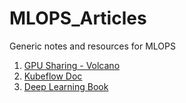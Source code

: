 # MLOPS_Articles
Generic notes and resources for MLOPS


1. [GPU Sharing - Volcano](https://github.com/volcano-sh/volcano/blob/master/docs/user-guide/how_to_use_gpu_sharing.md)
2. [Kubeflow Doc](https://www.bookstack.cn/read/kubeflow-1.2-en/a84d8bebc712c8f2.md#34wk9v)
3. [Deep Learning Book](https://srdas.github.io/DLBook/GradientDescentTechniques.html#ActivationLossFunctions)
